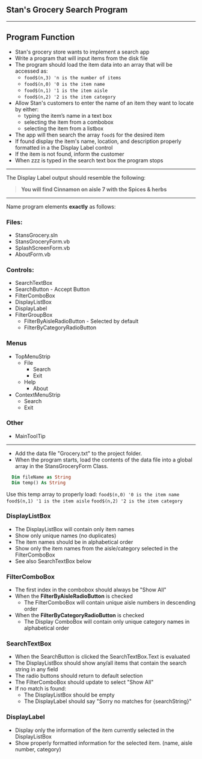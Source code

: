 ## Stan's Grocery Search Program
***
## Program Function
* Stan's grocery store wants to implement a search app
* Write a program that will input items from the disk file
* The program should load the item data into an array that will be accessed as: 
  * `food$(n,3) 'n is the number of items`
  * `food$(n,0) '0 is the item name`
  * `food$(n,1) '1 is the item aisle`
  * `food$(n,2) '2 is the item category`
* Allow Stan's customers to enter the name of an item they want to locate by either:
  * typing the item’s name in a text box
  * selecting the item from a combobox
  * selecting the item from a listbox
* The app will then search the array `food$` for the desired item
* If found display the item's name, location, and description properly formatted in a the Display Label control
* If the item is not found, inform the customer
* When zzz is typed in the search text box the program stops
  
***
The Display Label output should resemble the following:<br>
>**You will find Cinnamon on aisle 7 with the Spices & herbs**
***

Name program elements **exactly** as follows:
### Files:
* StansGrocery.sln
* StansGroceryForm.vb
* SplashScreenForm.vb
* AboutForm.vb
### Controls:
* SearchTextBox<br>
* SearchButton - Accept Button<br>
* FilterComboBox<br>
* DisplayListBox<br>
* DisplayLabel<br>
* FilterGroupBox<br>
  * FilterByAisleRadioButton - Selected by default<br>
  * FilterByCategoryRadioButton<br>
 ### Menus
* TopMenuStrip<br>
  * File<br>
    * Search<br>
    * Exit<br>
  * Help<br>
    * About<br>
* ContextMenuStrip<br>
  * Search<br>
  * Exit<br>
### Other
* MainToolTip<br>

***

* Add the data file "Grocery.txt" to the project folder.<br>
* When the program starts, load the contents of the data file into a global array in the StansGroceryForm Class.
```vb
  Dim fileName as String
  Dim temp() As String

```
Use this temp array to properly load:
`food$(n,0) '0 is the item name`
`food$(n,1) '1 is the item aisle`
`food$(n,2) '2 is the item category`
### DisplayListBox
* The DisplayListBox will contain only item names
* Show only unique names (no duplicates)
* The item names should be in alphabetical order
* Show only the item names from the aisle/category selected in the FilterComboBox
* See also SearchTextBox below

### FilterComboBox
* The first index in the combobox should always be "Show All"
* When the **FilterByAisleRadioButton** is checked
  * The FilterComboBox will contain unique aisle numbers in descending order
* When the **FilterByCategoryRadioButton** is checked
  * The Display ComboBox will contain only unique category names in alphabetical order

### SearchTextBox
* When the SearchButton is clicked the SearchTextBox.Text is evaluated
* The DisplayListBox should show any/all items that contain the search string in any field
* The radio buttons should return to default selection
* The FilterComboBox should update to select "Show All"
* If no match is found:
  * The DisplayListBox should be empty
  * The DisplayLabel should say "Sorry no matches for {searchString}"

### DisplayLabel
* Display only the information of the item currently selected in the DisplayListBox
* Show properly formatted information for the selected item. (name, aisle number, category)
